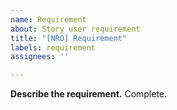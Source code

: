 ```yaml
---
name: Requirement
about: Story user requirement
title: "[NRO] Requirement"
labels: requirement
assignees: ''

---
```


**Describe the requirement.**
Complete.
